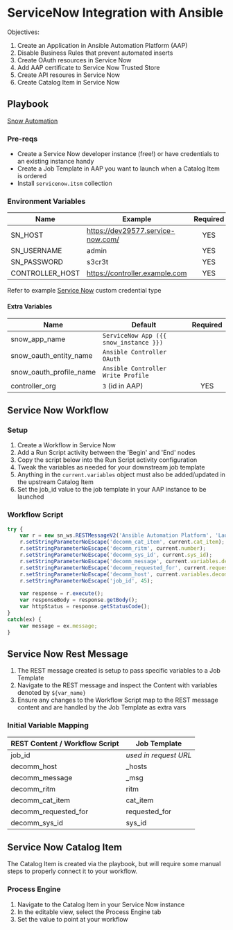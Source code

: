 # ServiceNow Integration with Ansible

Objectives:
1. Create an Application in Ansible Automation Platform (AAP)
1. Disable Business Rules that prevent automated inserts
1. Create OAuth resources in Service Now
1. Add AAP certificate to Service Now Trusted Store
1. Create API resoures in Service Now
1. Create Catalog Item in Service Now

## Playbook

[Snow Automation](../proxmox_kvm_clone.yml)

### Pre-reqs

- Create a Service Now developer instance (free!) or have credentials to an existing instance handy
- Create a Job Template in AAP you want to launch when a Catalog Item is ordered
- Install `servicenow.itsm` collection

### Environment Variables

| Name | Example | Required |
| --- | --- | :---: |
| SN_HOST | https://dev29577.service-now.com/ | YES |
| SN_USERNAME | admin | YES |
| SN_PASSWORD | s3cr3t | YES |
| CONTROLLER_HOST | https://controller.example.com | YES |

Refer to example [Service Now](https://docs.autodotes.com/Ansible/Credential%20Types/service_now/) custom credential type

#### Extra Variables

| Name | Default | Required |
| --- | --- | :---: |
| snow_app_name | `ServiceNow App ({{ snow_instance }})` | |
| snow_oauth_entity_name | `Ansible Controller OAuth` | |
| snow_oauth_profile_name | `Ansible Controller Write Profile` | |
| controller_org | `3` (id in AAP) | YES |

## Service Now Workflow

### Setup

1. Create a Workflow in Service Now
1. Add a Run Script activity between the 'Begin' and 'End' nodes
1. Copy the script below into the Run Script activity configuration
1. Tweak the variables as needed for your downstream job template
1. Anything in the `current.variables` object must also be added/updated in the upstream Catalog Item
1. Set the job_id value to the job template in your AAP instance to be launched

### Workflow Script
```js
try { 
	var r = new sn_ws.RESTMessageV2('Ansible Automation Platform', 'Launch Ansible Job Template');
	r.setStringParameterNoEscape('decomm_cat_item', current.cat_item);
	r.setStringParameterNoEscape('decomm_ritm', current.number);
	r.setStringParameterNoEscape('decomm_sys_id', current.sys_id);
	r.setStringParameterNoEscape('decomm_message', current.variables.decomm_message);
	r.setStringParameterNoEscape('decomm_requested_for', current.requested_for);
	r.setStringParameterNoEscape('decomm_host', current.variables.decomm_host);
	r.setStringParameterNoEscape('job_id', 45);
	
	var response = r.execute();
	var responseBody = response.getBody();
	var httpStatus = response.getStatusCode();
}
catch(ex) {
	var message = ex.message;
}
```

## Service Now Rest Message

1. The REST message created is setup to pass specific variables to a Job Template
1. Navigate to the REST message and inspect the Content with variables denoted by `${var_name}`
1. Ensure any changes to the Workflow Script map to the REST message content and are handled by the Job Template as extra vars

### Initial Variable Mapping

| REST Content / Workflow Script | Job Template |
| --- | --- |
| job_id | _used in request URL_ |
| decomm_host | _hosts |
| decomm_message | _msg |
| decomm_ritm | ritm |
| decomm_cat_item | cat_item |
| decomm_requested_for | requested_for |
| decomm_sys_id | sys_id |

## Service Now Catalog Item

The Catalog Item is created via the playbook, but will require some manual steps to properly connect it to your workflow. 

### Process Engine

1. Navigate to the Catalog Item in your Service Now instance
1. In the editable view, select the Process Engine tab
1. Set the value to point at your workflow